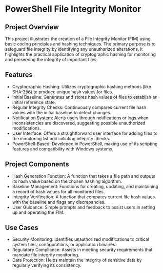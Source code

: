 # PowerShell File Integrity Monitor

## Project Overview
This project illustrates the creation of a File Integrity Monitor (FIM) using basic coding principles and hashing techniques. The primary purpose is to safeguard file integrity by identifying any unauthorized alterations. It highlights the practical application of cryptographic hashing for monitoring and preserving the integrity of important files.

## Features
- Cryptographic Hashing: Utilizes cryptographic hashing methods (like SHA-256) to produce unique hash values for files.
- Initial Baseline: Generates and stores hash values of files to establish an initial reference state.
- Regular Integrity Checks: Continuously compares current file hash values with the initial baseline to detect changes.
- Notification System: Alerts users through notifications or logs when inconsistencies are discovered, suggesting possible unauthorized modifications.
- User Interface: Offers a straightforward user interface for adding files to the monitoring list and initiating integrity checks.
- PowerShell-Based: Developed in PowerShell, making use of its scripting features and compatibility with Windows systems.

## Project Components
- Hash Generation Function: A function that takes a file path and outputs its hash value based on the chosen hashing algorithm.
- Baseline Management: Functions for creating, updating, and maintaining a record of hash values for all monitored files.
- Integrity Verification: A function that compares current file hash values with the baseline and flags any discrepancies.
- User Guidance: Simple prompts and feedback to assist users in setting up and operating the FIM.

## Use Cases
- Security Monitoring: Identifies unauthorized modifications to critical system files, configurations, or application binaries.
- Regulatory Compliance: Assists in meeting security requirements that mandate file integrity monitoring.
- Data Protection: Helps maintain the integrity of sensitive data by regularly verifying its consistency.
